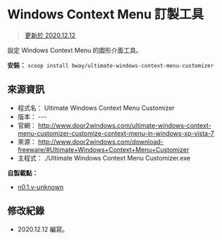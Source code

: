 Windows Context Menu 訂製工具
=======


> [更新於 2020.12.12](#修改紀錄)


設定 Windows Context Menu 的圖形介面工具。


**安裝：**
`scoop install bway/ultimate-windows-context-menu-customizer`



## 來源資訊


* 程式名： Ultimate Windows Context Menu Customizer
* 版本： ---
* 官網： http://www.door2windows.com/ultimate-windows-context-menu-customizer-customize-context-menu-in-windows-xp-vista-7
* 來源： http://www.door2windows.com/download-freeware/#Ultimate+Windows+Context+Menu+Customizer
* 主程式： ./Ultimate Windows Context Menu Customizer.exe


**自製載點：**

  * [n0.1.v-unknown](https://github.com/BwayCer/scoopBucket.env/releases/tag/n0.1.v-unknown)



## 修改紀錄


* 2020.12.12 編寫。

